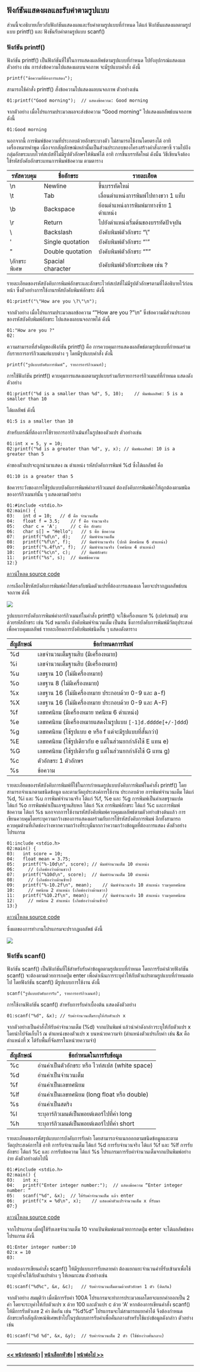 ## ฟังก์ชันแสดงผลและรับค่าตามรูปแบบ

ส่วนนี้จะอธิบายเกี่ยวกับฟังก์ชันแสดงผลและรับค่าตามรูปแบบที่กำหนด ได้แก่ ฟังก์ชันแสดงผลตามรูปแบบ printf() และ ฟังชันรับค่าตามรูปแบบ scanf()

### ฟังก์ชัน printf()
ฟังก์ชัน printf() เป็นฟังก์ชันที่ใช้ในการแสดงผลลัพธ์ตามรูปแบบที่กำหนด ไปยังอุปกรณ์แสดงผล ตัวอย่าง เช่น การส่งข้อความไปแสดงผลบนจอภาพ จะมีรูปแบบคำสั่ง ดังนี้

```
printf("ข้อความที่ต้องการแสดง");
```

สามารถใช้คำสั่ง printf() สั่งข้อความไปแสดงผลบนจอภาพ ตัวอย่างเช่น

```
01:printf("Good morning");	// แสดงข้อความ: Good morning
```

จากตัวอย่าง เมื่อโปรแกรมประมวลผลจะส่งข้อความ “Good morning” ไปแสดงผลลัพธ์บนจอภาพ ดังนี้

```
01:Good morning
```

นอกจากนี้ การพิมพ์ข้อความที่ประกอบด้วยอักขระบางตัว ไม่สามารถใช้งานโดยตรงได้ อาทิ เครื่องหมายคำพูด เนื่องจากสัญลักษณ์เหล่านั้นเป็นส่วนประกอบของโครงสร้างคำสั่งภาษาซี รวมไปถึงกลุ่มอักขระแบบไวท์สเปสที่ไม่มีรูปตัวอักษรให้พิมพ์ได้ อาทิ การขึ้นบรรทัดใหม่ ดังนั้น วิธีเขียนจึงต้องใช้รหัสบังคับอักขระแทนการพิมพ์ข้อความ ตามตาราง

| รหัสควบคุม | ชื่ออักขระ |	รายละเอียด |
| --- | --- | --- |
| \n |	Newline |	ขึ้นบรรทัดใหม่ |
| \t |	Tab |	เลื่อนตำแหน่งการพิมพ์ไปทางขวา 1 แท็บ |
| \b |	Backspace |	ย้อนตำแหน่งการพิมพ์มาทางซ้าย 1 ตำแหน่ง |
| \r |	Return |	ไปยังตำแหน่งเริ่มต้นของบรรทัดปัจจุบัน |
| \\ |	Backslash |	บังคับพิมพ์ตัวอักขระ “\” |
| \' |	Single quotation |	บังคับพิมพ์ตัวอักขระ “'” |
| \" |	Double quotation |	บังคับพิมพ์ตัวอักขระ “"” |
| \อักขระพิเศษ |	Spacial character |	บังคับพิมพ์ตัวอักขระพิเศษ เช่น \? |


รายละเอียดของรหัสบังคับการพิมพ์อักขระและอักขระไวท์สเปสที่ไม่มีรูปตัวอักษรตามที่ได้อธิบายไว้ก่อนหน้า ซึ่งตัวอย่างการใช้งานรหัสบังคับพิมพ์อักขระ ดังนี้

```
01:printf("\"How are you \?\"\n");
```

จากตัวอย่าง เมื่อโปรแกรมประมวลผลข้อความ  “\"How are you \?\"\n” ซึ่งข้อความมีส่วนประกอบของรหัสบังคับพิมพ์อักขระ ไปแสดงผลบนจอภาพได้ ดังนี้

```
01:"How are you ?"
02:	
```

ความสามารถที่สำคัญของฟังก์ชัน printf() คือ การควบคุมการแสดงผลลัพธ์ตามรูปแบบที่กำหนดร่วมกับรายการอาร์กิวเมนท์แบบต่าง ๆ โดยมีรูปแบบคำสั่ง ดังนี้

```
printf("รูปแบบบังคับการพิมพ์", รายการอาร์กิวเมนท์);
```

การใช้ฟังก์ชัน printf() ควบคุมการแสดงผลตามรูปแบบร่วมกับรายการอาร์กิวเมนท์ที่กำหนด แสดงดังตัวอย่าง

```
01:printf("%d is a smaller than %d", 5, 10);	// พิมพ์ผลลัพธ์: 5 is a smaller than 10
```

ได้ผลลัพธ์ ดังนี้ 

```
01:5 is a smaller than 10
```

สำหรับกรณีที่ต้องการใช้รายการอาร์กิวเม้นท์ในรูปของตัวแปร ตัวอย่างเช่น

```
01:int x = 5, y = 10;	
02:printf("%d is a greater than %d", y, x);	// พิมพ์ผลลัพธ์: 10 is a greater than 5
```

ค่าของตัวแปรจะถูกนำมาแสดง ณ ตำแหน่ง รหัสบังคับการพิมพ์ %d ซึ่งได้ผลลัพธ์  คือ

```
01:10 is a greater than 5
```

ข้อควรระวังของการใช้รูปแบบบังคับการพิมพ์ค่าอาร์กิวเมนท์ ต้องบังคับการพิมพ์ค่าให้ถูกต้องตามชนิดของอาร์กิวเมนท์นั้น ๆ แสดงตามตัวอย่าง

```
01:#include <stdio.h>	
02:main() {	
03:   int d = 10; 	// d คือ จำนวนเต็ม
04:   float f = 3.5; 	// f คือ จำนวนจริง
05:   char c = 'A'; 	// c คือ อักขระ 
06:   char s[] = "Hello";	// s คือ ข้อความ
07:   printf("%d\n", d);	// พิมพ์จำนวนเต็ม
08:   printf("%f\n", f);	// พิมพ์จำนวนจริง (ปกติ มีทศนิยม 6 ตำแหน่ง)
09:   printf("%.4f\n", f);	// พิมพ์จำนวนจริง (ทศนิยม 4 ตำแหน่ง)
10:   printf("%c\n", c);	// พิมพ์อักขระ
11:   printf("%s", s);	// พิมพ์ข้อความ
12:}	
```
[ดาวน์โหลด source code](src/ch05_01.cpp)

การเลือกใช้รหัสบังคับการพิมพ์ค่าให้ตรงกับชนิดตัวแปรที่ต้องการแสดงผล โดยจะปรากฏผลลัพธ์บนจอภาพ ดังนี้

<img src=img/u1.png>

รูปแบบการบังคับการพิมพ์ค่าอาร์กิวเมนท์ในคำสั่ง printf() จะใช้เครื่องหมาย % (เปอร์เซนต์) ตามด้วยรหัสอักขระ เช่น %d หมายถึง บังคับพิมพ์จำนวนเต็ม เป็นต้น ซึ่งการบังคับการพิมพ์มีวัตถุประสงค์เพื่อควบคุมผลลัพธ์ รายละเอียดการบังคับพิมพ์ชนิดอื่น ๆ แสดงดังตาราง

| สัญลักษณ์ | ข้อกำหนดการพิมพ์ |
| --- | --- |
| %d |	เลขจำนวนเต็มฐานสิบ (มีเครื่องหมาย) |
| %i |	เลขจำนวนเต็มฐานสิบ (มีเครื่องหมาย) |
| %u |	เลขฐาน 10 (ไม่มีเครื่องหมาย) |
| %o |	เลขฐาน 8 (ไม่มีเครื่องหมาย) |
| %x | 	เลขฐาน 16 (ไม่มีเครื่องหมาย ประกอบด้วย 0-9 และ a-f) |
| %X |	เลขฐาน 16 (ไม่มีเครื่องหมาย ประกอบด้วย 0-9 และ A-F) |
| %f |	เลขทศนิยม (มีเครื่องหมาย ทศนิยม 6 ตำแหน่ง) |
| %e |	เลขทศนิยม (มีเครื่องหมายแสดงในรูปแบบ ```[-1]d.dddde[+/-]ddd```) |
| %g |	เลขทศนิยม (ใช้รูปแบบ e หรือ f แต่จะมีรูปแบบที่สั้นกว่า) |
| %E |	เลขทศนิยม (ใช้รูปเดียวกับ e แต่ในส่วนยกกำลังใช้ E แทน e) |
| %G |	เลขทศนิยม (ใช้รูปเดียวกับ g แต่ในส่วนยกกำลังใช้ G แทน g) |
| %c |	ตัวอักขระ 1 ตัวอักษร |
| %s |	ข้อความ |


รายละเอียดของรหัสบังคับการพิมพ์ที่ใช้ในการกำหนดรูปแบบบังคับการพิมพ์ในคำสั่ง printf() โดยสามารถจำแนกตามชนิดข้อมูล และตามวัตถุประสงค์การใช้งาน ประกอบด้วย การพิมพ์จำนวนเต็ม ได้แก่ %d, %i และ %u การพิมพ์จำนวนจริง ได้แก่ %f, %e และ %g การพิมพ์เป็นค่าเลขฐานแปด ได้แก่ %o การพิมพ์ค่าเป็นเลจฐานสิบหก ได้แก่ %x การพิมพ์อักขระ ได้แก่ %c และการพิมพ์ข้อความ ได้แก่ %s นอกจากการใช้งานรหัสบังคับพิมพ์ควบคุมผลลัพธ์ตามตัวอย่างข้างต้นแล้ว การเขียนควบคุมโดยระบุความกว้างของการแสดงผลร่วมกับการใช้รหัสบังคับการพิมพ์  อีกทั้งสามารถควบคุมด้านที่เกิดช่องว่างหากความกว้างที่ระบุมีมากกว่าความกว้างข้อมูลที่ต้องการแสดง ดังตัวอย่างโปรแกรม

```
01:include <stdio.h>	
02:main() {	
03:   int score = 10; 	
04:   float mean = 3.75;	
05:   printf("%-10d\n", score);	// พิมพ์จำนวนเต็ม 10 ตำแหน่ง 
06:     // (เกิดช่องว่างด้านขวา)
07:   printf("%10d\n", score);	// พิมพ์จำนวนเต็ม 10 ตำแหน่ง 
08:     // (เกิดช่องว่างด้านซ้าย)
09:   printf("%-10.2f\n", mean);	// พิมพ์จำนวนจริง 10 ตำแหน่ง รวมจุดทศนิยม
10:     // ทศนิยม 2 ตำแหน่ง (เกิดช่องว่างด้านขวา)
11:   printf("%10.2f\n", mean);    	// พิมพ์จำนวนจริง 10 ตำแหน่ง รวมจุดทศนิยม
12:     // ทศนิยม 2 ตำแหน่ง (เกิดช่องว่างด้านซ้าย)
13:}	
```
[ดาวน์โหลด source code](src/ch05_02.cpp)

ซึ่งผลของการทำงานโปรแกรมจะปรากฏผลลัพธ์ ดังนี้

<img src=img/u2.png>

### ฟังก์ชัน scanf()
ฟังก์ชัน scanf() เป็นฟังก์ชันที่ใช้สำหรับรับค่าข้อมูลตามรูปแบบที่กำหนด โดยการรับค่าด้วยฟังก์ชัน scanf() จะต้องตามด้วยการกดปุ่ม enter เพื่อดำเนินการระบุค่าให้กับตัวแปรตามรูปแบบที่กำหนดต่อไป โดยฟังก์ชัน scanf() มีรูปแบบการใช้งาน ดังนี้

```
scanf("รูปแบบบังคับการรับ", รายการอาร์กิวเมนท์);
```

การใช้งานฟังก์ชัน scanf() สำหรับการรับค่าเบื้องต้น แสดงดังตัวอย่าง

```
01:scanf("%d", &x);	// รับค่าจำนวนเต็มระบุให้กับตัวแปร x
```

จากตัวอย่างเป็นคำสั่งให้รับค่าจำนวนเต็ม (%d) จากแป้นพิมพ์ แล้วนำค่าดังกล่าวระบุให้กับตัวแปร x โดยนำไปจัดเก็บไว้ ณ ตำแหน่งของตัวแปร x บนหน่วยความจำ (ตำแหน่งตัวแปรเก็บค่า เช่น &x คือ ตำแหน่งที่ x ได้รับพื้นที่จัดสรรในหน่วยความจำ)

| สัญลักษณ์ |	ข้อกำหนดในการรับข้อมูล |
| --- | --- |
| %c | อ่านค่าเป็นตัวอักขระ หรือ ไวท์สเปส (white space) |
| %d |	อ่านค่าเป็นจำนวนเต็ม |
| %f |	อ่านค่าเป็นเลขทศนิยม |
| %lf |	อ่านค่าเป็นเลขทศนิยม (long float หรือ double) |     
| %s |	อ่านค่าเป็นสตริง |
| %l |	ระบุอาร์กิวเมนต์เป็นพอยต์เตอร์ไปที่ค่า long |
| %h |	ระบุอาร์กิวเมนต์เป็นพอยต์เตอร์ไปที่ค่า short |


รายละเอียดของรหัสรูปแบบการบังคับการรับค่า โดยสามารถจำแนกออกตามชนิดข้อมูลและตามวัตถุประสงค์การใช้ อาทิ การรับจำนวนเต็ม ได้แก่ %d การรับจำนวนจริง ได้แก่ %f และ %lf การรับอักขระ ได้แก่ %c และ การรับข้อความ ได้แก่ %s โปรแกรมการรับค่าจำนวนเต็มจากแป้นพิมพ์อย่างง่าย ดังตัวอย่างต่อไปนี้

```
01:#include <stdio.h>	
02:main() {     	
03:   int x; 	
04:   printf("Enter integer number:");	// แสดงข้อความ “Enter integer number: ”
05:   scanf("%d", &x);	// ให้รับค่าจำนวนเต็ม แล้ว enter
06:   printf("x = %d\n", x);	// แสดงค่าตัวแปรจำนวนเต็ม x ที่รับมา
07:}	
```
[ดาวน์โหลด source code](src/ch05_03.cpp)

จากโปรแกรม เมื่อผู้ใช้รับเลขจำนวนเต็ม 10 จากแป้นพิมพ์ตามด้วยการกดปุ่ม enter จะได้ผลลัพธ์ของโปรแกรม ดังนี้

```
01:Enter integer number:10
02:x = 10
03:
```

หากต้องการเขียนคำสั่ง scanf() ให้มีรูปแบบการรับหลายค่า ต้องแยกแยะจำนวนค่าที่รับเข้ามาเพื่อใช้ระบุค่าที่จะใช้กับตัวแปรต่าง ๆ ให้เหมาะสม ตัวอย่างเช่น

```
01:scanf("%d%c", &x, &c);	// รับค่าจำนวนเต็มตามด้วยตัวอักษร 1 ตัว (ติดกัน)
```

จากตัวอย่าง สมมุติว่า เมื่อมีการรับค่า 100A โปรแกรมจะทำการประมวลผลโดยจะแยกค่าออกเป็น 2 ค่า โดยจะระบุค่าให้กับตัวแปร x ด้วย 100 และตัวแปร c ด้วย ‘A’ หากต้องการเขียนคำสั่ง scanf() ให้มีการรับตัวเลข 2 ค่า ติดกัน เช่น “%d%d”  โปรแกรมจะไม่สามารถแยกค่าได้ จึงต้องกำหนดอักขระหรือสัญลักษณ์พิเศษเข้าไปในรูปแบบการรับค่าเพื่อคั่นกลางสำหรับใช้แบ่งข้อมูลดังกล่าว ตัวอย่างเช่น

```
01:scanf("%d %d", &x, &y);	// รับค่าจำนวนเต็ม 2 ตัว (ใช้ช่องว่างคั่นกลาง)
```
---
#### [<< หน้าก่อนหน้า](0501.md) | [หน้าเลือกหัวข้อ](README.md) | [หน้าต่อไป >>](0503.md)
---
